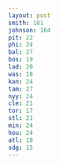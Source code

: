 ```yaml
---
layout: post
smith: 181
johnson: 164
pit: 22
phi: 24
bal: 27
bos: 19
lad: 20
was: 18
kan: 24
tam: 27
nyy: 24
cle: 21
tor: 17
stl: 21
min: 24
hou: 24
atl: 18
sdg: 15
---
```

